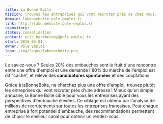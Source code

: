```yaml
---
title: La Bonne Boîte
mission: Trouvez les entreprises qui vont recruter près de chez vous.
domain: labonneboite.pole-emploi.fr
link: http://labonneboite.pole-emploi.fr
repository:
status: consolidation
contact: eric.barthelemy@pole-emploi.fr
start: 2015-05-01
owner: Pôle Emploi
logo: /img/logos/labonneboite.png
---
```


Le saviez-vous ? Seules 20% des embauches sont le fruit d'une rencontre entre une offre d'emploi et une demande ! 80% du marché de l'emploi est dit "caché", et relève des **candidatures spontanées** et des cooptations.

Grâce à laBonneBoite, ne cherchez plus une offre d'emploi, trouvez plutôt les entreprises qui vont recruter près d'une adresse ! Mieux qu'un simple annuaire, la Bonne Boite cible pour vous les entreprises ayant des perspectives d'embauche élevées. Ce ciblage est obtenu par l'analyse de millions de recrutements sur toutes les entreprises françaises. Pour chaque entreprise à fort potentiel d'embauche, des recommandations permettent de choisir le meilleur canal pour obtenir un rendez-vous.


